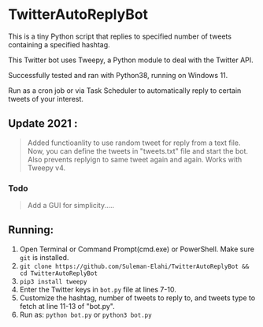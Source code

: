 # TwitterAutoReplyBot
This is a tiny Python script that replies to specified number of tweets containing a specified hashtag.

This Twitter bot uses Tweepy, a Python module to deal with the Twitter API.

Successfully tested and ran with Python38, running on Windows 11.

Run as a cron job or via Task Scheduler to automatically reply to certain tweets of your interest.

## Update 2021 :
>Added functioanlity to use random tweet for reply from a text file.
 Now, you can define the tweets in "tweets.txt" file and start the bot.
 Also prevents replyign to same tweet again and again. Works with Tweepy v4.
 
### Todo
> Add a GUI for simplicity.....

## Running:

1. Open Terminal or Command Prompt(cmd.exe) or PowerShell. Make sure `git` is installed.
2. `git clone https://github.com/Suleman-Elahi/TwitterAutoReplyBot && cd TwitterAutoReplyBot`
3. `pip3 install tweepy`
4. Enter the Twitter keys in `bot.py` file at lines 7-10.
5. Customize the hashtag, number of tweets to reply to, and tweets type to fetch at line 11-13 of "bot.py".
6. Run as:  `python bot.py` or `python3 bot.py`
